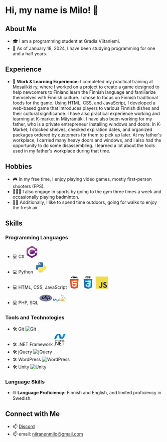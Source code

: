 # Hi, my name is Milo! 👋

## About Me

- 🎓 I am a programming student at Gradia Viitaniemi.
- 📅 As of January 18, 2024, I have been studying programming for one and a half years.

## Experience

- 💼 **Work & Learning Experience:** I completed my practical training at Mosaiikki ry, where I worked on a project to create a game designed to help newcomers to Finland learn the Finnish language and familiarize themselves with Finnish culture. I chose to focus on Finnish traditional foods for the game. Using HTML, CSS, and JavaScript, I developed a web-based game that introduces players to various Finnish dishes and their cultural significance. I have  also practical experience working and learning at K-market in Mäyrämäki. I have also been working for my father, who is a private entrepreneur installing windows and doors. In K-Market, I stocked shelves, checked expiration dates, and organized packages ordered by customers for them to pick up later. At my father's workplace, I carried many heavy doors and windows, and I also had the opportunity to do some disassembling. I learned a lot about the tools used in my father's workplace during that time.

  
## Hobbies
- 🎮 In my free time, I enjoy playing video games, mostly first-person shooters (FPS). 
- 🏋️‍♂️🏸 I also engage in sports by going to the gym three times a week and occasionally playing badminton. 
- 🚶‍♂️ Additionally, I like to spend time outdoors, going for walks to enjoy the fresh air.


## Skills

### Programming Languages

- 💻 C# <img src="https://raw.githubusercontent.com/devicons/devicon/master/icons/csharp/csharp-original.svg" alt="C#" width="40" height="40"/>
- 💻 Python  <img src="https://raw.githubusercontent.com/devicons/devicon/master/icons/python/python-original.svg" alt="Python" width="40" height="40"/>
- 💻 HTML, CSS, JavaScript  <img src="https://raw.githubusercontent.com/devicons/devicon/master/icons/html5/html5-original-wordmark.svg" alt="HTML5" width="40" height="40"/> <img src="https://raw.githubusercontent.com/devicons/devicon/master/icons/css3/css3-original-wordmark.svg" alt="CSS3" width="40" height="40"/>  <img src="https://raw.githubusercontent.com/devicons/devicon/master/icons/javascript/javascript-original.svg" alt="JavaScript" width="40" height="40"/>
- 💻 PHP, SQL   <img src="https://raw.githubusercontent.com/devicons/devicon/master/icons/php/php-original.svg" alt="PHP" width="40" height="40"/>  <img src="https://raw.githubusercontent.com/devicons/devicon/master/icons/mysql/mysql-original-wordmark.svg" alt="MySQL" width="40" height="40"/>

### Tools and Technologies

- 🛠️ Git  <img src="https://www.vectorlogo.zone/logos/git-scm/git-scm-icon.svg" alt="Git" width="40" height="40"/>
- 🛠️ .NET Framework  <img src="https://raw.githubusercontent.com/devicons/devicon/master/icons/dot-net/dot-net-original-wordmark.svg" alt=".NET" width="40" height="40"/>
- 🛠️ jQuery <img src="https://emaillistvalidation.com/blog/content/images/2023/10/jquery.gif" alt="jQuery" width="40" height="40"/> 
- 🛠️ WordPress <img src="https://upload.wikimedia.org/wikipedia/commons/thumb/9/98/WordPress_blue_logo.svg/1200px-WordPress_blue_logo.svg.png" alt="WordPress" width="40" height="40"/> 
- 🛠️ Unity  <img src="https://www.vectorlogo.zone/logos/unity3d/unity3d-icon.svg" alt="Unity" width="40" height="40"/>

### Language Skills

- 🌐 **Language Proficiency:** Finnish and English, and limited proficiency in Swedish.

## Connect with Me

- 📫 [Discord](https://discord.gg/miltev6164)
- 📫 email: niiranenmilo@gmail.com
